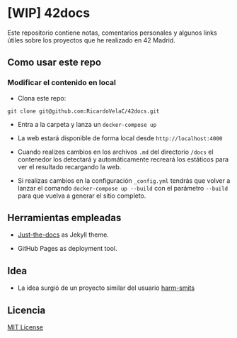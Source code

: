 # [WIP] 42docs
Este repositorio contiene notas, comentarios personales y algunos links útiles sobre los proyectos que he realizado en 42 Madrid.

## Como usar este repo

### Modificar el contenido en local
- Clona este repo:

```git clone git@github.com:RicardoVelaC/42docs.git```

- Entra a la carpeta y lanza un `docker-compose up`

- La web estará disponible de forma local desde `http://localhost:4000` 

- Cuando realizes cambios en los archivos `.md` del directorio `/docs` el contenedor los detectará y automáticamente recreará los estáticos para ver el resultado recargando la web.

- Si realizas cambios en la configuración `_config.yml` tendrás que volver a lanzar el comando `docker-compose up --build` con el parámetro `--build` para que vuelva a generar el sitio completo.


## Herramientas empleadas

- [Just-the-docs](https://just-the-docs.github.io/just-the-docs/) as Jekyll theme.

- GitHub Pages as deployment tool.

## Idea

- La idea surgió de un proyecto similar del usuario [harm-smits](https://harm-smits.github.io/42docs/)

## Licencia
[MIT License](https://raw.githubusercontent.com/RicardoVelaC/42docs/main/LICENSE)